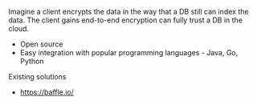 Imagine a client encrypts the data in the way that a DB still can index the data. The client gains end-to-end encryption can fully trust a DB in the cloud.

* Open source
* Easy integration with popular programming languages - Java, Go, Python

Existing solutions
* https://baffle.io/
